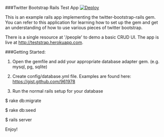 ###Twitter Bootstrap Rails Test App
[![Deploy](https://www.herokucdn.com/deploy/button.svg)](https://heroku.com/deploy)


This is an example rails app implementing the twitter-bootstrap-rails gem. 
You can refer to this application for learning how to set up the gem and get
an understanding of how to use various pieces of twitter bootstrap.

There is a single resource at '/people' to demo a basic CRUD UI. The app is
live at http://teststrap.herokuapp.com.

###Getting Started:

1) Open the gemfile and add your appropriate database adapter gem. (e.g. mysql, pg, sqlite)

2) Create config/database.yml file. Examples are found here:
  https://gist.github.com/961978

3) Run the normal rails setup for your database

$ rake db:migrate

$ rake db:seed

$ rails server

Enjoy!
